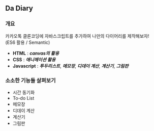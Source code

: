 ##  Da Diary
### 개요
 카카오톡 클론코딩에 자바스크립트를 추가하여 나만의 다이어리를 제작해보자! </br>
 (ES6 활용 / Semantic)

- **HTML** : ***canvas의 활용***
- **CSS** : ***애니메이션 활용***
- **Javascript** : ***투두리스트***, ***메모장***, ***디데이 계산***, ***계산기***, ***그림판***


### 소소한 기능들 살펴보기

- 시간 동기화
- To-do List
- 메모장
- 디데이 계산
- 계산기
- 그림판




